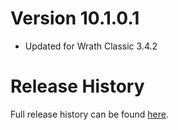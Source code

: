 # Version 10.1.0.1

* Updated for Wrath Classic 3.4.2

# Release History

Full release history can be found [here](https://github.com/kstange/MasqueBlizzBars/wiki/Release-Notes).
